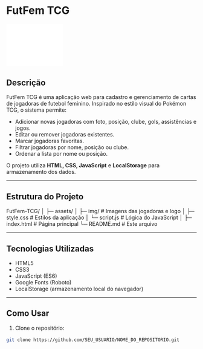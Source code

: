 # FutFem TCG

<img src="assets/img/Logo_copag.png" alt="Logo Copag" width="150">

## Descrição
FutFem TCG é uma aplicação web para cadastro e gerenciamento de cartas de jogadoras de futebol feminino. Inspirado no estilo visual do Pokémon TCG, o sistema permite:

- Adicionar novas jogadoras com foto, posição, clube, gols, assistências e jogos.
- Editar ou remover jogadoras existentes.
- Marcar jogadoras favoritas.
- Filtrar jogadoras por nome, posição ou clube.
- Ordenar a lista por nome ou posição.

O projeto utiliza **HTML, CSS, JavaScript** e **LocalStorage** para armazenamento dos dados.

---

## Estrutura do Projeto

FutFem-TCG/
│
├─ assets/
│ ├─ img/ # Imagens das jogadoras e logo
│ ├─ style.css # Estilos da aplicação
│ └─ script.js # Lógica do JavaScript
│
├─ index.html # Página principal
└─ README.md # Este arquivo


---

## Tecnologias Utilizadas

- HTML5
- CSS3
- JavaScript (ES6)
- Google Fonts (Roboto)
- LocalStorage (armazenamento local do navegador)

---

## Como Usar

1. Clone o repositório:
```bash
git clone https://github.com/SEU_USUARIO/NOME_DO_REPOSITORIO.git